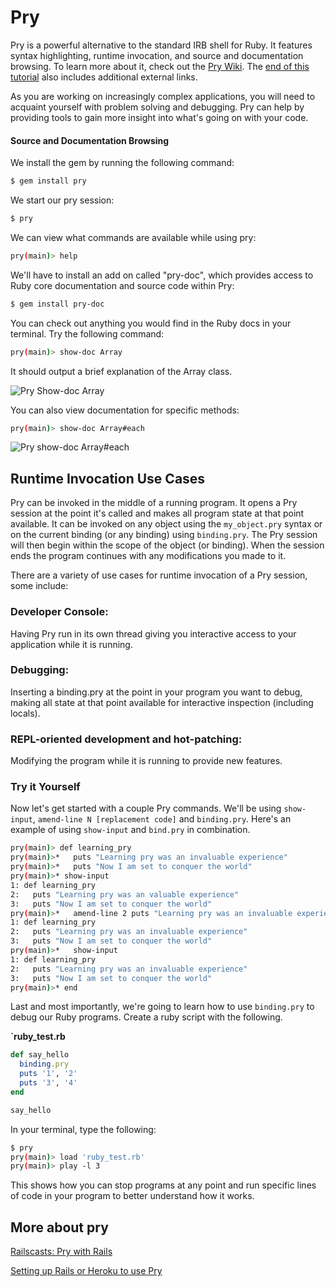 # Pry

Pry is a powerful alternative to the standard IRB shell for Ruby. It features syntax highlighting, runtime invocation, and source and documentation browsing. To learn more about it, check out the [Pry Wiki](https://github.com/pry/pry/wiki). The [end of this tutorial](https://github.com/bitmakerlabs/resources/blob/master/using_pry.md#more-about-pry) also includes additional external links.

As you are working on increasingly complex applications, you will need to acquaint yourself with problem solving and debugging. Pry can help by providing tools to gain more insight into what's going on with your code.

#### Source and Documentation Browsing

We install the gem by running the following command:

```bash
$ gem install pry
```

We start our pry session:

```bash
$ pry
```

We can view what commands are available while using pry:

```bash
pry(main)> help
```

We'll have to install an add on called "pry-doc", which provides access to Ruby core documentation and source code within Pry:

```bash
$ gem install pry-doc
```

You can check out anything you would find in the Ruby docs in your terminal. Try the following command:

```bash
pry(main)> show-doc Array
```

It should output a brief explanation of the Array class.

![Pry Show-doc Array](http://i.imgur.com/tZwKCLW.png)

You can also view documentation for specific methods:

```bash
pry(main)> show-doc Array#each
```

![Pry show-doc Array#each](http://i.imgur.com/nvIGZBb.png)

## Runtime Invocation Use Cases

Pry can be invoked in the middle of a running program. It opens a Pry session at the point it's called and makes all program state at that point available. It can be invoked on any object using the `my_object.pry` syntax or on the current binding (or any binding) using `binding.pry`. The Pry session will then begin within the scope of the object (or binding). When the session ends the program continues with any modifications you made to it.

There are a variety of use cases for runtime invocation of a Pry session, some include:

### Developer Console:

Having Pry run in its own thread giving you interactive access to your application while it is running.

### Debugging:

Inserting a binding.pry at the point in your program you want to debug, making all state at that point available for interactive inspection (including locals).

### REPL-oriented development and hot-patching:

Modifying the program while it is running to provide new features.

### Try it Yourself

Now let's get started with a couple Pry commands. We'll be using `show-input`, `amend-line N [replacement code]` and `binding.pry`. Here's an example of using `show-input` and `bind.pry` in combination.

```bash
pry(main)> def learning_pry
pry(main)>*   puts "Learning pry was an invaluable experience"
pry(main)>*   puts "Now I am set to conquer the world"
pry(main)>* show-input
1: def learning_pry
2:   puts "Learning pry was an valuable experience"
3:   puts "Now I am set to conquer the world"
pry(main)>*   amend-line 2 puts "Learning pry was an invaluable experience"
1: def learning_pry
2:   puts "Learning pry was an invaluable experience"
3:   puts "Now I am set to conquer the world"
pry(main)>*   show-input
1: def learning_pry
2:   puts "Learning pry was an invaluable experience"
3:   puts "Now I am set to conquer the world"
pry(main)>* end
```

Last and most importantly, we're going to learn how to use `binding.pry` to debug our Ruby programs. Create a ruby script with the following.

**`ruby_test.rb**
```ruby
def say_hello
  binding.pry
  puts '1', '2'
  puts '3', '4'
end

say_hello
```

In your terminal, type the following:

```bash
$ pry
pry(main)> load 'ruby_test.rb'
pry(main)> play -l 3
```

This shows how you can stop programs at any point and run specific lines of code in your program to better understand how it works.

## More about pry

[Railscasts: Pry with Rails](http://railscasts.com/episodes/280-pry-with-rails)

[Setting up Rails or Heroku to use Pry](https://github.com/pry/pry/wiki/Setting-up-Rails-or-Heroku-to-use-Pry#wiki-heroku)

